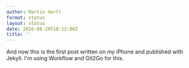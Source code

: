 ```yaml
---
author: Martin Hartl
format: status
layout: status
date: 2016-08-29T18:12:00Z
title: ''
---
```

And now this is the first post written on my iPhone and published with Jekyll. I'm using Workflow and Git2Go for this.